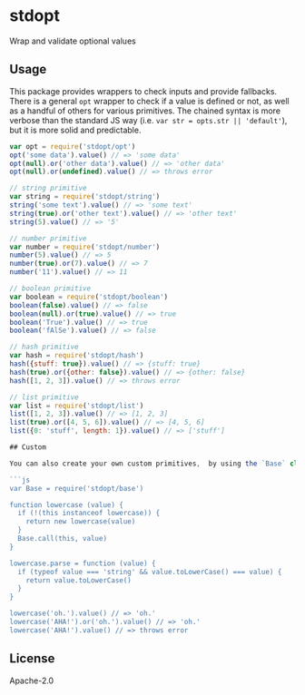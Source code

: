 # stdopt

Wrap and validate optional values

## Usage

This package provides wrappers to check inputs and provide fallbacks. There is a general `opt` wrapper to check if a value is defined or not, as well as a handful of others for various primitives. The chained syntax is more verbose than the standard JS way (i.e. `var str = opts.str || 'default'`), but it is more solid and predictable.

```js
var opt = require('stdopt/opt')
opt('some data').value() // => 'some data'
opt(null).or('other data').value() // => 'other data'
opt(null).or(undefined).value() // => throws error

// string primitive
var string = require('stdopt/string')
string('some text').value() // => 'some text'
string(true).or('other text').value() // => 'other text'
string(5).value() // => '5'

// number primitive
var number = require('stdopt/number')
number(5).value() // => 5
number(true).or(7).value() // => 7
number('11').value() // => 11

// boolean primitive
var boolean = require('stdopt/boolean')
boolean(false).value() // => false
boolean(null).or(true).value() // => true
boolean('True').value() // => true
boolean('fAlSe').value() // => false

// hash primitive
var hash = require('stdopt/hash')
hash({stuff: true}).value() // => {stuff: true}
hash(true).or({other: false}).value() // => {other: false}
hash([1, 2, 3]).value() // => throws error

// list primitive
var list = require('stdopt/list')
list([1, 2, 3]).value() // => [1, 2, 3]
list(true).or([4, 5, 6]).value() // => [4, 5, 6]
list({0: 'stuff', length: 1}).value() // => ['stuff']

## Custom

You can also create your own custom primitives,  by using the `Base` class and defining a custom static `parse` method.

```js
var Base = require('stdopt/base')

function lowercase (value) {
  if (!(this instanceof lowercase)) {
    return new lowercase(value)
  }
  Base.call(this, value)
}

lowercase.parse = function (value) {
  if (typeof value === 'string' && value.toLowerCase() === value) {
    return value.toLowerCase()
  }
}

lowercase('oh.').value() // => 'oh.'
lowercase('AHA!').or('oh.').value() // => 'oh.'
lowercase('AHA!').value() // => throws error
```

## License

Apache-2.0
